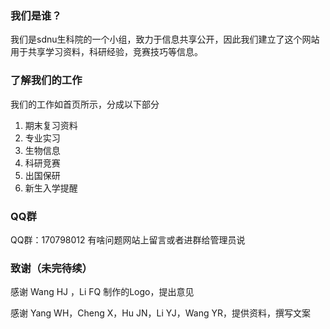 

### 我们是谁？
我们是sdnu生科院的一个小组，致力于信息共享公开，因此我们建立了这个网站用于共享学习资料，科研经验，竞赛技巧等信息。

### 了解我们的工作
我们的工作如首页所示，分成以下部分
1. 期末复习资料
2. 专业实习
3. 生物信息
4. 科研竞赛
5. 出国保研
6. 新生入学提醒

### QQ群
QQ群：170798012
有啥问题网站上留言或者进群给管理员说

### 致谢（未完待续）
感谢 Wang HJ ，Li FQ 制作的Logo，提出意见

感谢 Yang WH，Cheng X，Hu JN，Li YJ，Wang YR，提供资料，撰写文案


